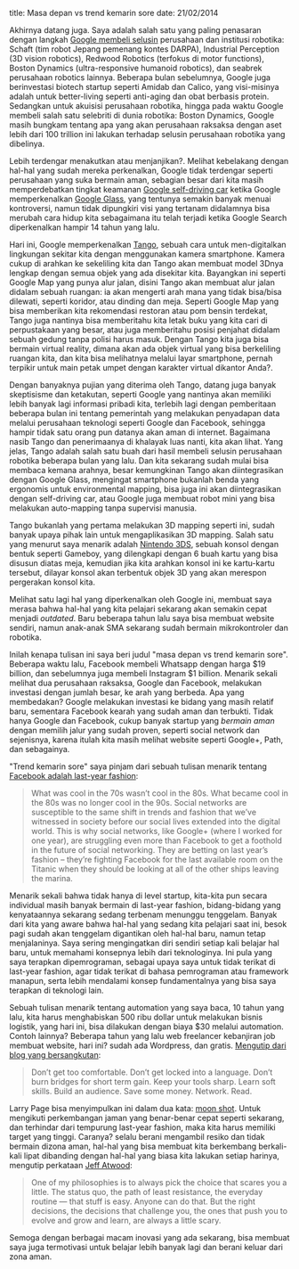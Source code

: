 title: Masa depan vs trend kemarin sore
date: 21/02/2014

Akhirnya datang juga. Saya adalah salah satu yang paling penasaran dengan langkah [Google membeli selusin](http://gizmodo.com/a-humans-guide-to-googles-many-robots-1509799897) perusahaan dan institusi robotika: Schaft (tim robot Jepang pemenang kontes DARPA), Industrial Perception (3D vision robotics), Redwood Robotics (terfokus di motor functions), Boston Dynamics (ultra-responsive humanoid robotics), dan seabrek perusahaan robotics lainnya. Beberapa bulan sebelumnya, Google juga berinvestasi biotech startup seperti Amidab dan Calico, yang visi-misinya adalah untuk better-living seperti anti-aging dan obat berbasis protein. Sedangkan untuk akuisisi perusahaan robotika, hingga pada waktu Google membeli salah satu selebriti di dunia robotika: Boston Dynamics, Google masih bungkam tentang apa yang akan perusahaan raksaksa dengan aset lebih dari 100 trillion ini lakukan terhadap selusin perusahaan robotika yang dibelinya. 

Lebih terdengar menakutkan atau menjanjikan?. Melihat kebelakang dengan hal-hal yang sudah mereka perkenalkan, Google tidak terdengar seperti perusahaan yang suka bermain aman, sebagian besar dari kita masih memperdebatkan tingkat keamanan [Google self-driving car](/2011/03/mobil-tanpa-supir-milik-google.html) ketika Google memperkenalkan [Google Glass](http://www.google.com/glass/start/), yang tentunya semakin banyak menuai kontroversi, namun tidak dipungkiri visi yang tertanam didalamnya bisa merubah cara hidup kita sebagaimana itu telah terjadi ketika Google Search diperkenalkan hampir 14 tahun yang lalu. 

Hari ini, Google memperkenalkan [Tango](https://www.google.com/atap/projecttango/), sebuah cara untuk men-digitalkan lingkungan sekitar kita dengan menggunakan kamera smartphone. Kamera cukup di arahkan ke sekeliling kita dan Tango akan membuat model 3Dnya lengkap dengan semua objek yang ada disekitar kita. Bayangkan ini seperti Google Map yang punya alur jalan, disini Tango akan membuat alur jalan didalam sebuah ruangan: ia akan mengerti arah mana yang tidak bisa/bisa dilewati, seperti koridor, atau dinding dan meja. Seperti Google Map yang bisa memberikan kita rekomendasi restoran atau pom bensin terdekat, Tango juga nantinya bisa memberitahu kita letak buku yang kita cari di perpustakaan yang besar, atau juga memberitahu posisi penjahat didalam sebuah gedung tanpa polisi harus masuk. Dengan Tango kita juga bisa bermain virtual reality, dimana akan ada objek virtual yang bisa berkeliling ruangan kita, dan kita bisa melihatnya melalui layar smartphone, pernah terpikir untuk main petak umpet dengan karakter virtual dikantor Anda?.

Dengan banyaknya pujian yang diterima oleh Tango, datang juga banyak skeptisisme dan ketakutan, seperti Google yang nantinya akan memiliki lebih banyak lagi informasi pribadi kita, terlebih lagi dengan pemberitaan beberapa bulan ini tentang pemerintah yang melakukan penyadapan data melalui perusahaan teknologi seperti Google dan Facebook, sehingga hampir tidak satu orang pun datanya akan aman di internet. Bagaimana nasib Tango dan penerimaanya di khalayak luas nanti, kita akan lihat. Yang jelas, Tango adalah salah satu buah dari hasil membeli selusin perusahaan robotika beberapa bulan yang lalu. Dan kita sekarang sudah mulai bisa membaca kemana arahnya, besar kemungkinan Tango akan diintegrasikan dengan Google Glass, mengingat smartphone bukanlah benda yang ergonomis untuk environmental mapping, bisa juga ini akan diintegrasikan dengan self-driving car, atau Google juga membuat robot mini yang bisa melakukan auto-mapping tanpa supervisi manusia.

Tango bukanlah yang pertama melakukan 3D mapping seperti ini, sudah banyak upaya pihak lain untuk mengaplikasikan 3D mapping. Salah satu yang menurut saya menarik adalah [Nintendo 3DS](http://www.nintendo.co.uk/Nintendo-3DS/Instant-Software/AR-Games-Augmented-Reality/AR-Games-Augmented-Reality-115169.html), sebuah konsol dengan bentuk seperti Gameboy, yang dilengkapi dengan 6 buah kartu yang bisa disusun diatas meja, kemudian jika kita arahkan konsol ini ke kartu-kartu tersebut, dilayar konsol akan terbentuk objek 3D yang akan merespon pergerakan konsol kita.

Melihat satu lagi hal yang diperkenalkan oleh Google ini, membuat saya merasa bahwa hal-hal yang kita pelajari sekarang akan semakin cepat menjadi _outdated_. Baru beberapa tahun lalu saya bisa membuat website sendiri, namun anak-anak SMA sekarang sudah bermain mikrokontroler dan robotika. 

Inilah kenapa tulisan ini saya beri judul "masa depan vs trend kemarin sore". Beberapa waktu lalu, Facebook membeli Whatsapp dengan harga $19 billion, dan sebelumnya juga membeli Instagram $1 billion. Menarik sekali melihat dua perusahaan raksaksa, Google dan Facebook, melakukan investasi dengan jumlah besar, ke arah yang berbeda. Apa yang membedakan? Google melakukan investasi ke bidang yang masih relatif baru, sementara Facebook kearah yang sudah aman dan terbukti. Tidak hanya Google dan Facebook, cukup banyak startup yang _bermain aman_ dengan memilih jalur yang sudah proven, seperti social network dan sejenisnya, karena itulah kita masih melihat website seperti Google+, Path, dan sebagainya.

"Trend kemarin sore" saya pinjam dari sebuah tulisan menarik tentang [Facebook adalah last-year fashion](http://takeaswig.com/the-end-of-the-facebook-era): 
> What was cool in the 70s wasn’t cool in the 80s. What became cool in the 80s was no longer cool in the 90s. Social networks are susceptible to the same shift in trends and fashion that we’ve witnessed in society before our social lives extended into the digital world. This is why social networks, like Google+ (where I worked for one year), are struggling even more than Facebook to get a foothold in the future of social networking. They are betting on last year’s fashion – they’re fighting Facebook for the last available room on the Titanic when they should be looking at all of the other ships leaving the marina.

Menarik sekali bahwa tidak hanya di level startup, kita-kita pun secara individual masih banyak bermain di last-year fashion, bidang-bidang yang kenyataannya sekarang sedang terbenam menunggu tenggelam. Banyak dari kita yang aware bahwa hal-hal yang sedang kita pelajari saat ini, besok pagi sudah akan tenggelam digantikan oleh hal-hal baru, namun tetap menjalaninya. Saya sering mengingatkan diri sendiri setiap kali belajar hal baru, untuk memahami konsepnya lebih dari teknologinya. Ini pula yang saya terapkan dipemrograman, sebagai upaya saya untuk tidak terikat di last-year fashion, agar tidak terikat di bahasa pemrograman atau framework manapun, serta lebih mendalami konsep fundamentalnya yang bisa saya terapkan di teknologi lain.

Sebuah tulisan menarik tentang automation yang saya baca, 10 tahun yang lalu, kita harus menghabiskan 500 ribu dollar untuk melakukan bisnis logistik, yang hari ini, bisa dilakukan dengan biaya $30 melalui automation. Contoh lainnya? Beberapa tahun yang lalu web freelancer kebanjiran job membuat website, hari ini? sudah ada Wordpress, dan gratis. [Mengutip dari blog yang bersangkutan](http://blog.baugues.com/autoworkers):
> Don’t get too comfortable. Don’t get locked into a language. Don’t burn bridges for short term gain. Keep your tools sharp. Learn soft skills. Build an audience. Save some money. Network. Read.

Larry Page bisa menyimpulkan ini dalam dua kata: [moon shot](http://www.wired.com/business/2013/01/ff-qa-larry-page/). Untuk mengikuti perkembangan jaman yang benar-benar cepat seperti sekarang, dan terhindar dari tempurung last-year fashion, maka kita harus memiliki target yang tinggi. Caranya? selalu berani mengambil resiko dan tidak bermain dizona aman, hal-hal yang bisa membuat kita berkembang berkali-kali lipat dibanding dengan hal-hal yang biasa kita lakukan setiap harinya, mengutip perkataan [Jeff Atwood](http://blog.codinghorror.com/10-years-of-coding-horror/):
> One of my philosophies is to always pick the choice that scares you a little. The status quo, the path of least resistance, the everyday routine — that stuff is easy. Anyone can do that. But the right decisions, the decisions that challenge you, the ones that push you to evolve and grow and learn, are always a little scary.

Semoga dengan berbagai macam inovasi yang ada sekarang, bisa membuat saya juga termotivasi untuk belajar lebih banyak lagi dan berani keluar dari zona aman.
